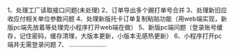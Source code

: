 1、处理工厂读取接口问题(未处理)
2、订单导出多个踢打单号合并
3、处理新旧应收应付相关单位参数问题
4、处理新版托卡订单复制粘贴功能（用web端实现，新版pc端先放着等处理完小程序打开web端在做）
5、新版pc端问题（登录账号缓存，记住密码，缓存清理，大版本更新，小版本无感热更新）
6、小程序打开pc端并无需登录问题
7、
.....................